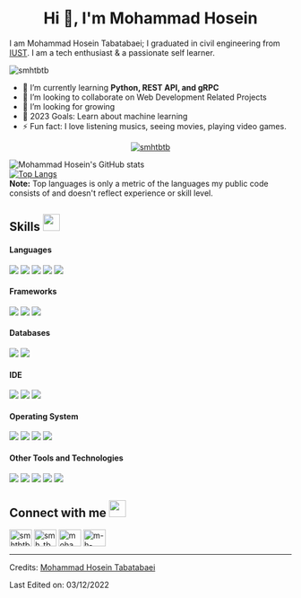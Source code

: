 <h1 align="center">Hi 👋, I'm Mohammad Hosein</h1>

I am Mohammad Hosein Tabatabaei; I graduated in civil engineering from [IUST](http://www.iust.ac.ir/en). I am a tech enthusiast & a passionate self learner.

<p align="left"> <img src="https://komarev.com/ghpvc/?username=HridoyHazard" alt="smhtbtb" /> </p>

- 🌱 I’m currently learning **Python, REST API, and gRPC**
- 👯 I’m looking to collaborate on Web Development Related Projects
- 🤔 I’m looking for growing
- 🥅 2023 Goals: Learn about machine learning
- ⚡ Fun fact: I love listening musics, seeing movies, playing video games.

<p align="center">
    <a href="https://github.com/smhtbtb/github-readme-streak-stats">
        <img title="🔥 Get streak stats for your profile at git.io/streak-stats" alt="smhtbtb" src="https://github-readme-streak-stats.herokuapp.com/?user=smhtbtb&theme=black-ice&hide_border=true&stroke=0000&background=060A0CD0"/>
    </a>
</p>

![Mohammad Hosein's GitHub stats](https://github-readme-stats.vercel.app/api?username=smhtbtb&show_icons=true&count_private=true&theme=great-gatsby) </br>
[![Top Langs](https://github-readme-stats.vercel.app/api/top-langs/?username=smhtbtb&theme=great-gatsby&layout=compact)](https://github.com/smhtbtb)
</br>
<b>Note:</b> Top languages is only a metric of the languages my public code consists of and doesn't reflect experience or skill level.

## Skills <img src="https://media.giphy.com/media/iY8CRBdQXODJSCERIr/giphy.gif" width="30px">&nbsp; 

<h4> Languages </h4>
<span> 
  <img src="https://img.shields.io/badge/python-01DF01?style=for-the-badge&logo=python&logoColor=white">
  <img src="https://img.shields.io/badge/HTML5-E34F26?style=for-the-badge&logo=html5&logoColor=white">
  <img src="https://img.shields.io/badge/CSS3-1572B6?style=for-the-badge&logo=css3&logoColor=white">
  <img src="https://img.shields.io/badge/JavaScript-F7DF1E?style=for-the-badge&logo=javascript&logoColor=black">
  <img src="https://img.shields.io/badge/PHP-777BB4?style=for-the-badge&logo=php&logoColor=white">
</span>

<h4> Frameworks </h4>
<span>
  <img src="https://img.shields.io/badge/Django-0B6121?style=for-the-badge&logo=Django&logoColor=white">
  <img src="https://img.shields.io/badge/Flask-D7DF01?style=for-the-badge&logo=flask&logoColor=black">
  <img src="https://img.shields.io/badge/Bootstrap-563D7C?style=for-the-badge&logo=bootstrap&logoColor=white">
</span>

<h4> Databases </h4>
<span>
  <img src="https://img.shields.io/badge/MySQL-00000F?style=for-the-badge&logo=mysql&logoColor=white">
  <img src="https://img.shields.io/badge/MongoDB-4EA94B?style=for-the-badge&logo=mongodb&logoColor=white">
</span>

<h4> IDE </h4>
<span>
<img src="https://img.shields.io/badge/PyCharm-013ADF?style=for-the-badge&logo=PyCharm&logoColor=white">
<img src="https://img.shields.io/badge/sublime_text-%23575757.svg?&style=for-the-badge&logo=sublime-text&logoColor=important">
<img src="https://img.shields.io/badge/Visual_Studio_Code-0078D4?style=for-the-badge&logo=visual%20studio%20code&logoColor=white">

<h4> Operating System </h4>
<span>
  <img src="https://img.shields.io/badge/Linux-FCC624?style=for-the-badge&logo=linux&logoColor=black">
  <img src="https://img.shields.io/badge/Ubuntu-E95420?style=for-the-badge&logo=ubuntu&logoColor=white">
  <img src="https://img.shields.io/badge/Windows-0078D6?style=for-the-badge&logo=windows&logoColor=white">
  <img src="https://img.shields.io/badge/Android-3DDC84?style=for-the-badge&logo=android&logoColor=white">
</span>

<h4> Other Tools and Technologies </h4>
<span>
  <img src="https://img.shields.io/badge/Git-F05032?style=for-the-badge&logo=git&logoColor=white">
  <img src="https://img.shields.io/badge/json-5E5C5C?style=for-the-badge&logo=json&logoColor=white">
  <img src="https://img.shields.io/badge/Postman-FF6C37?style=for-the-badge&logo=Postman&logoColor=white">
  <img src="https://img.shields.io/badge/jQuery-0769AD?style=for-the-badge&logo=jquery&logoColor=white">
  <img src="https://img.shields.io/badge/Font_Awesome-339AF0?style=for-the-badge&logo=fontawesome&logoColor=white">
</span>
    
## Connect with me <img src="https://media.giphy.com/media/iY8CRBdQXODJSCERIr/giphy.gif" width="30px">
<a href="https://github.com/smhtbtb" target="blank"><img align="center" src="https://raw.githubusercontent.com/rahuldkjain/github-profile-readme-generator/master/src/images/icons/Social/github.svg" alt="smhtbtb" height="30" width="40" /></a>
<a href="https://t.me/smh_tb" target="blank"><img align="center" src="https://upload.wikimedia.org/wikipedia/commons/8/82/Telegram_logo.svg" alt="smh_tb" height="30" width="40" /></a>
<a href="mailto:mohammad.h.tabatabaei78@gmail.com" target="blank"><img align="center" src="https://www.svgrepo.com/show/349378/gmail.svg" alt="mohammad.h.tabatabaei78@gmail.com" height="30" width="40" /></a>
<a href="https://stackoverflow.com/users/15814879/m-h-taba" target="blank"><img align="center" src="https://raw.githubusercontent.com/Delta456/Delta456/master/img/stack.svg" alt="m-h-taba" height="30" width="40" /></a>
<br>


-----
Credits: [Mohammad Hosein Tabatabaei](https://github.com/smhtbtb)

Last Edited on: 03/12/2022
